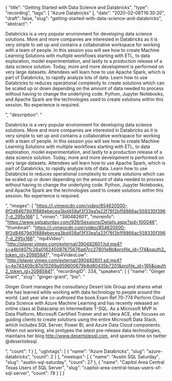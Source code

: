 {
  "title": "Getting Started with Data Science and Databricks",
  "type": "recording",
  "tags": [
    "Azure Databricks"
  ],
  "date": "2020-02-08T16:30:20",
  "draft": false,
  "slug": "getting-started-with-data-science-and-databricks",
  "abstract": "<p>Databricks is a very popular environment for developing data science solutions.  More and more companies are interested in Databricks as it is very simple to set up and contains a collaborative workspace for working with a team of people. In this session you will see how to create Machine Learning Solutions with multiple workflows starting with ETL, to data exploration, model experimentation, and lastly to a production release of a data science solution. Today, more and more development is performed on very large datasets. Attendees will learn how to use Apache Spark, which is part of Databricks, to rapidly analyze lots of data.  Learn how to use Databricks to reduces operational complexity to create solutions which can be scaled up or down depending on the amount of data needed to process without having to change the underlying code. Python, Jupyter Notebooks, and Apache Spark are the technologies used to create solutions within this session.  No experience is required.</p>",
  "description": "<p>Databricks is a very popular environment for developing data science solutions.  More and more companies are interested in Databricks as it is very simple to set up and contains a collaborative workspace for working with a team of people. In this session you will see how to create Machine Learning Solutions with multiple workflows starting with ETL, to data exploration, model experimentation, and lastly to a production release of a data science solution. Today, more and more development is performed on very large datasets. Attendees will learn how to use Apache Spark, which is part of Databricks, to rapidly analyze lots of data.  Learn how to use Databricks to reduces operational complexity to create solutions which can be scaled up or down depending on the amount of data needed to process without having to change the underlying code. Python, Jupyter Notebooks, and Apache Spark are the technologies used to create solutions within this session.  No experience is required.</p>",
  "images": [
    "https://i.vimeocdn.com/video/854620500-8f2d84679d3f888ebecea3bd458af3f33ea1a22f78f2b1f8866ac558335f3967-d_295x166"
  ],
  "vimeo": "390482601",
  "moreinfo": "https://www.sqlsaturday.com/939/Sessions/Details.aspx?sid=100046",
  "thumbnail": "https://i.vimeocdn.com/video/854620500-8f2d84679d3f888ebecea3bd458af3f33ea1a22f78f2b1f8866ac558335f3967-d_295x166",
  "mp4Video": "http://player.vimeo.com/external/390482601.hd.mp4?s=a4b1407fc26a016245087675676ad7cc27801e8b&profile_id=174&oauth2_token_id=20985841",
  "mp4VideoLow": "http://player.vimeo.com/external/390482601.sd.mp4?s=4e743409c87d70269a959600679b8d80435b7201&profile_id=165&oauth2_token_id=20985841",
  "recordingID": 334,
  "speakers": [
    {
      "name": "Ginger Grant",
      "slug": "ginger-grant",
      "bio": "<p>Ginger Grant manages the consultancy Desert Isle Group and shares what she has learned while working with data technology to people around the world. Last year she co-authored the book Exam Ref 70-774 Perform Cloud Data Science with Azure Machine Learning and has recently released an online class at Datacamp on Intermediate T-SQL. As a Microsoft MVP in Data Platform, Microsoft Certified Trainer and an Idera ACE, she focuses on guiding clients to create solutions using the entire Microsoft Data Stack, which includes SQL Server, Power BI, and Azure Data Cloud components. When not working, she protypes the latest pre-release data technologies, maintains her blog http://www.desertislesql.com, and spends time on twitter @desertislesql.</p>",
      "count": 1
    }
  ],
  "ugtvtags": [
    {
      "name": "Azure Databricks",
      "slug": "azure-databricks",
      "count": 2
    }
  ],
  "meetups": [
    {
      "name": "Austin SQL Saturday",
      "slug": "austin-sql-saturday",
      "count": 27
    },
    {
      "name": "Capitol Area Central Texas Users of SQL Server",
      "slug": "capitol-area-central-texas-users-of-sql-server",
      "count": 78
    }
  ]
}